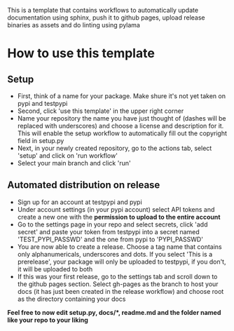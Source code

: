 This is a template that contains workflows to automatically update documentation using sphinx, push it to github pages, upload release binaries as assets and do linting using pylama

# How to use this template

## Setup

* First, think of a name for your package. Make shure it's not yet taken on pypi and testpypi
* Second, click 'use this template' in the upper right corner
* Name your repository the name you have just thought of (dashes will be replaced with underscores) and choose a license and description for it. This will enable the setup workflow to automatically fill out the copyright field in setup.py
* Next, in your newly created repository, go to the actions tab, select 'setup' and click on 'run workflow'
* Select your main branch and click 'run'


## Automated distribution on release

* Sign up for an account at testpypi and pypi
* Under account settings (in your pypi account) select API tokens and create a new one with the **permission to upload to the entire account**
* Go to the settings page in your repo and select secrets, click 'add secret' and paste your token from testpypi into a secret named 'TEST_PYPI_PASSWD' and the one from pypi to 'PYPI_PASSWD'
* You are now able to create a release. Choose a tag name that contains only alphanumericals, underscores and dots. If you select 'This is a prerelease', your package will only be uploaded to testpypi, if you don't, it will be uploaded to both
* If this was your first release, go to the settings tab and scroll down to the github pages section. Select gh-pages as the branch to host your docs (it has just been created in the release workflow) and choose root as the directory containing your docs

**Feel free to now edit setup.py, docs/*, readme.md and the folder named like your repo to your liking**
